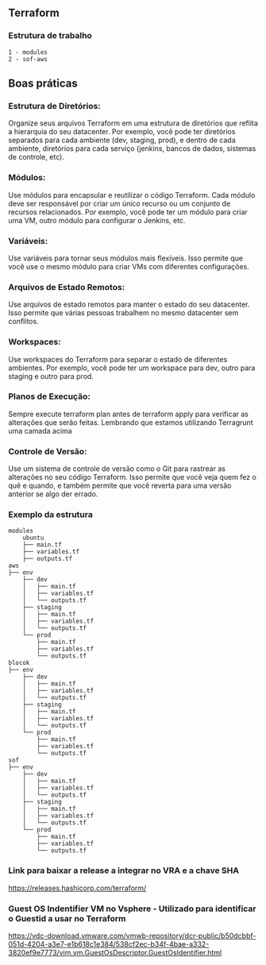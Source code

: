 ## Terraform
### Estrutura de trabalho
```
1 - modules
2 - sof-aws
```
## Boas práticas
### Estrutura de Diretórios: 
Organize seus arquivos Terraform em uma estrutura de diretórios que reflita a hierarquia do seu datacenter. Por exemplo, você pode ter diretórios separados para cada ambiente (dev, staging, prod), e dentro de cada ambiente, diretórios para cada serviço (jenkins, bancos de dados, sistemas de controle, etc).
### Módulos: 
Use módulos para encapsular e reutilizar o código Terraform. Cada módulo deve ser responsável por criar um único recurso ou um conjunto de recursos relacionados. Por exemplo, você pode ter um módulo para criar uma VM, outro módulo para configurar o Jenkins, etc.
### Variáveis: 
Use variáveis para tornar seus módulos mais flexíveis. Isso permite que você use o mesmo módulo para criar VMs com diferentes configurações.
### Arquivos de Estado Remotos: 
Use arquivos de estado remotos para manter o estado do seu datacenter. Isso permite que várias pessoas trabalhem no mesmo datacenter sem conflitos.
### Workspaces: 
Use workspaces do Terraform para separar o estado de diferentes ambientes. Por exemplo, você pode ter um workspace para dev, outro para staging e outro para prod.
### Planos de Execução: 
Sempre execute terraform plan antes de terraform apply para verificar as alterações que serão feitas. Lembrando que estamos utilizando Terragrunt uma camada acima
### Controle de Versão: 
Use um sistema de controle de versão como o Git para rastrear as alterações no seu código Terraform. Isso permite que você veja quem fez o quê e quando, e também permite que você reverta para uma versão anterior se algo der errado.

### Exemplo da estrutura
```
modules
    ubuntu
    ├── main.tf
    ├── variables.tf
    ├── outputs.tf
aws
├── env
    ├── dev
    │   ├── main.tf
    │   ├── variables.tf
    │   └── outputs.tf
    ├── staging
    │   ├── main.tf
    │   ├── variables.tf
    │   └── outputs.tf
    └── prod
        ├── main.tf
        ├── variables.tf
        └── outputs.tf
blocok
├── env
    ├── dev
    │   ├── main.tf
    │   ├── variables.tf
    │   └── outputs.tf
    ├── staging
    │   ├── main.tf
    │   ├── variables.tf
    │   └── outputs.tf
    └── prod
        ├── main.tf
        ├── variables.tf
        └── outputs.tf           
sof
├── env
    ├── dev
    │   ├── main.tf
    │   ├── variables.tf
    │   └── outputs.tf
    ├── staging
    │   ├── main.tf
    │   ├── variables.tf
    │   └── outputs.tf
    └── prod
        ├── main.tf
        ├── variables.tf
        └── outputs.tf        
```

### Link para baixar a release a integrar no VRA e a chave SHA
https://releases.hashicorp.com/terraform/

### Guest OS Indentifier VM no Vsphere - Utilizado para identificar o Guestid a usar no Terraform
https://vdc-download.vmware.com/vmwb-repository/dcr-public/b50dcbbf-051d-4204-a3e7-e1b618c1e384/538cf2ec-b34f-4bae-a332-3820ef9e7773/vim.vm.GuestOsDescriptor.GuestOsIdentifier.html


